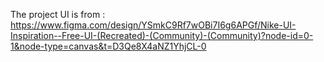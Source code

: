 The project UI is from : https://www.figma.com/design/YSmkC9Rf7wOBi7I6g6APGf/Nike-UI-Inspiration--Free-UI-(Recreated)-(Community)-(Community)?node-id=0-1&node-type=canvas&t=D3Qe8X4aNZ1YhjCL-0
